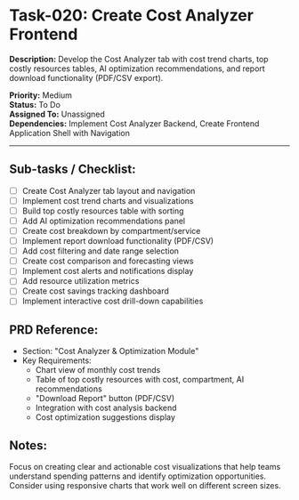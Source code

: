 # Task-020: Create Cost Analyzer Frontend

**Description:**
Develop the Cost Analyzer tab with cost trend charts, top costly resources tables, AI optimization recommendations, and report download functionality (PDF/CSV export).

**Priority:** Medium  
**Status:** To Do  
**Assigned To:** Unassigned  
**Dependencies:** Implement Cost Analyzer Backend, Create Frontend Application Shell with Navigation

---

## Sub-tasks / Checklist:
- [ ] Create Cost Analyzer tab layout and navigation
- [ ] Implement cost trend charts and visualizations
- [ ] Build top costly resources table with sorting
- [ ] Add AI optimization recommendations panel
- [ ] Create cost breakdown by compartment/service
- [ ] Implement report download functionality (PDF/CSV)
- [ ] Add cost filtering and date range selection
- [ ] Create cost comparison and forecasting views
- [ ] Implement cost alerts and notifications display
- [ ] Add resource utilization metrics
- [ ] Create cost savings tracking dashboard
- [ ] Implement interactive cost drill-down capabilities

## PRD Reference:
* Section: "Cost Analyzer & Optimization Module"
* Key Requirements:
    * Chart view of monthly cost trends
    * Table of top costly resources with cost, compartment, AI recommendations
    * "Download Report" button (PDF/CSV)
    * Integration with cost analysis backend
    * Cost optimization suggestions display

## Notes:
Focus on creating clear and actionable cost visualizations that help teams understand spending patterns and identify optimization opportunities. Consider using responsive charts that work well on different screen sizes. 